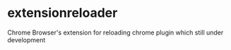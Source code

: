 # extensionreloader
Chrome Browser's extension for reloading chrome plugin which still under development

